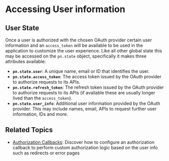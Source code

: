 # Accessing User information

## User State

Once a user is authorized with the chosen OAuth provider certain user information and an `access_token` will be available to be used in the application to customize the user experience. Like all other global state this may be accessed on the `pn.state` object, specifically it makes three attributes available:

* **`pn.state.user`**: A unique name, email or ID that identifies the user.
* **`pn.state.access_token`**: The access token issued by the OAuth provider to authorize requests to its APIs.
* **`pn.state.refresh_token`**: The refresh token issued by the OAuth provider to authorize requests to its APIs (if available these are usually longer lived than the `access_token`).
* **`pn.state.user_info`**: Additional user information provided by the OAuth provider. This may include names, email, APIs to request further user information, IDs and more.

## Related Topics

- [Authorization Callbacks](authorization.md): Discover how to configure an authorization callback to perform custom authorization logic based on the user info such as redirects or error pages
